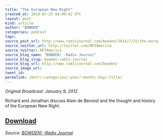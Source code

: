 ```yaml
---
title: "The European New Right"
created_at: 2014-07-25 04:49:42 UTC
layout: post
kind: article
author: "BOWDEN"
categories: podcast
tags: 
source_post_url: http://www.radixjournal.com/bowden/2014/7/25/the-european-new-right
source_twitter_url: http://twitter.com/NPIAmerica
source_twitter: NPIAmerica
source_blog_name: "BOWDEN! -Radix Journal"
source_blog_slug: bowden-radix-journal
source_blog_url: http://www.radixjournal.com/bowden/
source_image_url: 
tweet_id:
permalink: /mntr/:categories/:year/:month/:day/:title/
---
```

<p><em>Original Broadcast: January 9, 2012</em>  </p>

<p>Richard and Jonathan discuss Alain de Benoist and the thought and history of the European New Right.</p>



<h2><a href="https://soundcloud.com/radixjournal/the-european-new-right">Download</a></h2><div class="">
    <i>Source: <a href="http://www.radixjournal.com/bowden/">BOWDEN! -Radix Journal</a></i>
</div>
